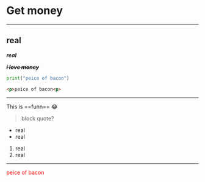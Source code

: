 # Get money
---
## real

***real***

***~~i love money~~***

```Python
print("peice of bacon")
```

```HTML
<p>peice of bacon<p>
```

---

This is ==funn== :joy:

> block quote?

- real
- real

1. real
2. real
---
<p style="color: red;">peice of bacon<p>
